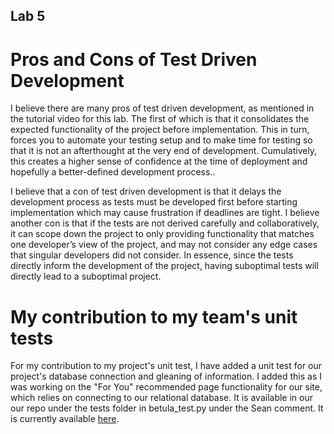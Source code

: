 ## Lab 5

# Pros and Cons of Test Driven Development

I believe there are many pros of test driven development, as mentioned in the tutorial video for this lab. The first of which is that it consolidates the expected functionality of the project before implementation. This in turn, forces you to automate your testing setup and to make time for testing so that it is not an afterthought at the very end of development. Cumulatively, this creates a higher sense of confidence at the time of deployment and hopefully a better-defined development process..

I believe that a con of test driven development is that it delays the development process as tests must be developed first before starting implementation which may cause frustration if deadlines are tight. I believe another con is that if the tests are not derived carefully and collaboratively, it can scope down the project to only providing functionality that matches one developer’s view of the project, and may not consider any edge cases that singular developers did not consider. In essence, since the tests directly inform the development of the project, having suboptimal tests will directly lead to a suboptimal project.

# My contribution to my team's unit tests

For my contribution to my project's unit test, I have added a unit test for our project's database connection and gleaning of information.
I added this as I was working on the "For You" recommended page functionality for our site, which relies on connecting to our
relational database. It is available in our our repo under the tests folder in betula_test.py under the Sean comment. It is currently
 available [here](https://github.com/ECE444-2023Fall/project-1-web-application-design-group19-webcrafters/blob/Unit-Tests-(Lab-5)/tests/betula_test.py#L150-L193).
